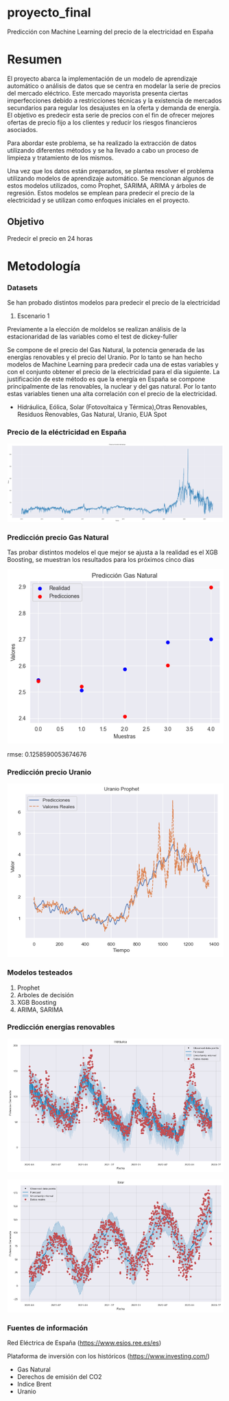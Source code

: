 # proyecto_final
Predicción con Machine Learning del precio de la electricidad en España

# Resumen

El proyecto abarca la implementación de un modelo de aprendizaje automático o análisis de datos que se centra en modelar la serie de precios del mercado eléctrico. Este mercado mayorista presenta ciertas imperfecciones debido a restricciones técnicas y la existencia de mercados secundarios para regular los desajustes en la oferta y demanda de energía. El objetivo es predecir esta serie de precios con el fin de ofrecer mejores ofertas de precio fijo a los clientes y reducir los riesgos financieros asociados.

Para abordar este problema, se ha realizado la extracción de datos utilizando diferentes métodos y se ha llevado a cabo un proceso de limpieza y tratamiento de los mismos.

Una vez que los datos están preparados, se plantea resolver el problema utilizando modelos de aprendizaje automático. Se mencionan algunos de estos modelos utilizados, como Prophet, SARIMA, ARIMA y árboles de regresión. Estos modelos se emplean para predecir el precio de la electricidad y se utilizan como enfoques iniciales en el proyecto.

## Objetivo

Predecir el precio en 24 horas



# Metodología

### Datasets

Se han probado distintos modelos para predecir el precio de la electricidad

1. Escenario 1

Previamente a la elección de moldelos se realizan análisis de la estacionaridad de las variables como el test de dickey-fuller

Se compone de el precio del Gas Natural, la potencia generada de las energías renovables y el precio del Uranio. Por lo tanto se han hecho modelos de Machine Learning para predecir cada una de estas variables y con el conjunto obtener el precio de la electricidad para el día siguiente. La justificación de este método es que la energía en España se compone principalmente de las renovables, la nuclear y del gas natural. Por lo tanto estas variables tienen una alta correlación con el precio de la electricidad.

- Hidráulica, Eólica, Solar (Fotovoltaica y Térmica),Otras Renovables, Residuos Renovables, Gas Natural, Uranio, EUA Spot

### Precio de la eléctricidad en España 

![preciomwh](./pics/preciomwh.png)

### Predicción precio Gas Natural

Tas probar distintos modelos el que mejor se ajusta a la realidad es el XGB Boosting, se muestran los resultados para los próximos cinco días

![preciomwh](./pics/predicciongasn.png)

rmse: 0.1258590053674676

### Predicción precio Uranio

![prediccionuranio](./pics/prediccionuranio.png)

### Modelos testeados

1. Prophet
2. Arboles de decisión 
3. XGB Boosting
4. ARIMA, SARIMA

### Predicción energías renovables



![prediccionuranio](./pics/hidraulica.png)

![prediccionuranio](./pics/solar.png)

### Fuentes de información

Red Eléctrica de España (https://www.esios.ree.es/es)

Plataforma de inversión con los históricos (https://www.investing.com/)
- Gas Natural
- Derechos de emisión del CO2
- Indice Brent 
- Uranio